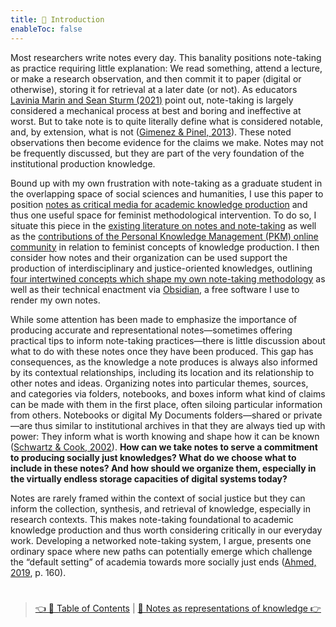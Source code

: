 ```yaml
---
title: 📖 Introduction
enableToc: false
---
```


Most researchers write notes every day. This banality positions note-taking as practice requiring little explanation: We read something, attend a lecture, or make a research observation, and then commit it to paper (digital or otherwise), storing it for retrieval at a later date (or not). As educators [Lavinia Marin and Sean Sturm (2021)](References/Marin%20&%20Sturm,%202021.md) point out, note-taking is largely considered a mechanical process at best and boring and ineffective at worst. But to take note is to quite literally define what is considered notable, and, by extension, what is not ([Gimenez & Pinel, 2013](References/Gimenez%20&%20Pinel,%202013.md)). These noted observations then become evidence for the claims we make. Notes may not be frequently discussed, but they are part of the very foundation of the institutional production knowledge. 

Bound up with my own frustration with note-taking as a graduate student in the overlapping space of social sciences and humanities, I use this paper to position [notes as critical media for academic knowledge production](pa4%20Notes%20as%20constructions%20of%20knowledge.md) and thus one useful space for feminist methodological intervention. To do so, I situate this piece in the [existing literature on notes and note-taking](pa3%20Notes%20as%20representations%20of%20knowledge.md) as well as the [contributions of the Personal Knowledge Management (PKM) online community](pa5%20Notes%20as%20structures%20of%20knowledge.md) in relation to feminist concepts of knowledge production. I then consider how notes and their organization can be used support the production of interdisciplinary and justice-oriented knowledges, outlining [four intertwined concepts which shape my own note-taking methodology](pa6%20Four%20nodes%20of%20a%20feminist%20note-taking%20methodology.md) as well as their technical enactment via [Obsidian](https://obsidian.md), a free software I use to render my own notes. 

While some attention has been made to emphasize the importance of producing accurate and representational notes—sometimes offering practical tips to inform note-taking practices—there is little discussion about what to do with these notes once they have been produced. This gap has consequences, as the knowledge a note produces is always also informed by its contextual relationships, including its location and its relationship to other notes and ideas. Organizing notes into particular themes, sources, and categories via folders, notebooks, and boxes inform what kind of claims can be made with them in the first place, often siloing particular information from others. Notebooks or digital My Documents folders—shared or private—are thus similar to institutional archives in that they are always tied up with power: They inform what is worth knowing and shape how it can be known ([Schwartz & Cook, 2002](References/Schwartz%20&%20Cook,%202002.md)). **How can we take notes to serve a commitment to producing socially just knowledges? What do we choose what to include in these notes? And how should we organize them, especially in the virtually endless storage capacities of digital systems today?** 

Notes are rarely framed within the context of social justice but they can inform the collection, synthesis, and retrieval of knowledge, especially in research contexts. This makes note-taking foundational to academic knowledge production and thus worth considering critically in our everyday work. Developing a networked note-taking system, I argue, presents one ordinary space where new paths can potentially emerge which challenge the “default setting” of academia towards more socially just ends ([Ahmed, 2019](References/Ahmed,%202019.md), p. 160). 

# 

 > 
 > [👈 📖 Table of Contents](pa1%20table%20of%20contents.md) | [📖 Notes as representations of knowledge 👉](pa3%20Notes%20as%20representations%20of%20knowledge.md)
